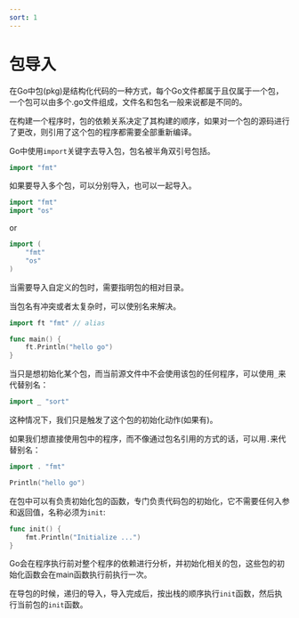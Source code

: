 ```yaml
---
sort: 1
---
```


# 包导入

在Go中包(pkg)是结构化代码的一种方式，每个Go文件都属于且仅属于一个包，一个包可以由多个.go文件组成，文件名和包名一般来说都是不同的。

在构建一个程序时，包的依赖关系决定了其构建的顺序，如果对一个包的源码进行了更改，则引用了这个包的程序都需要全部重新编译。

Go中使用`import`关键字去导入包，包名被半角双引号包括。

```go
import "fmt"
```

如果要导入多个包，可以分别导入，也可以一起导入。

```go
import "fmt"
import "os"
```

or

```go
import (
    "fmt"
    "os"
)
```

当需要导入自定义的包时，需要指明包的相对目录。

当包名有冲突或者太复杂时，可以使别名来解决。

```go
import ft "fmt" // alias

func main() {
    ft.Println("hello go")
}
```
当只是想初始化某个包，而当前源文件中不会使用该包的任何程序，可以使用`_`来代替别名：

```go
import _ "sort"
```

这种情况下，我们只是触发了这个包的初始化动作(如果有)。

如果我们想直接使用包中的程序，而不像通过包名引用的方式的话，可以用`.`来代替别名：

```go
import . "fmt"

Println("hello go")
```

在包中可以有负责初始化包的函数，专门负责代码包的初始化，它不需要任何入参和返回值，名称必须为`init`:

```go
func init() {
    fmt.Println("Initialize ...")
}
```

Go会在程序执行前对整个程序的依赖进行分析，并初始化相关的包，这些包的初始化函数会在main函数执行前执行一次。

在导包的时候，递归的导入，导入完成后，按出栈的顺序执行`init`函数，然后执行当前包的`init`函数。